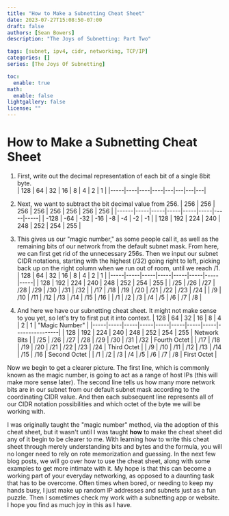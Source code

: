 ```yaml
---
title: "How to Make a Subnetting Cheat Sheet"
date: 2023-07-27T15:08:50-07:00
draft: false
authors: [Sean Bowers]
description: "The Joys of Subnetting: Part Two"

tags: [subnet, ipv4, cidr, networking, TCP/IP]
categories: []
series: [The Joys Of Subnetting]

toc:
  enable: true
math:
  enable: false
lightgallery: false
license: ""
---
```


# How to Make a Subnetting Cheat Sheet  

1. First, write out the decimal representation of each bit of a single 8bit byte.  
| 128 | 64 | 32 | 16 | 8 | 4 | 2 | 1 |
|-----|----|----|----|---|---|---|---|

2. Next, we want to subtract the bit decimal value from 256. 
| 256  | 256 | 256 | 256 | 256 | 256 | 256 | 256 |
|------|-----|-----|-----|-----|-----|-----|-----|
| -128 | -64 | -32 | -16 | -8  | -4  | -2  | -1  |
| 128  | 192 | 224 | 240 | 248 | 252 | 254 | 255 |

3. This gives us our "magic number," as some people call it, as well as the remaining bits of our network from the default subnet mask. From here, we can first get rid of the unnecessary 256s. Then we 
input our subnet CIDR notations, starting with the highest (/32) going right to left, picking back up on the right column when we run out of room, until we reach /1. 
| 128 | 64  | 32  | 16  | 8   | 4   | 2   | 1   |
|-----|-----|-----|-----|-----|-----|-----|-----|
| 128 | 192 | 224 | 240 | 248 | 252 | 254 | 255 |
| /25 | /26 | /27 | /28 | /29 | /30 | /31 | /32 |
| /17 | /18 | /19 | /20 | /21 | /22 | /23 | /24 |
| /9  | /10 | /11 | /12 | /13 | /14 | /15 | /16 |
| /1  | /2  | /3  | /4  | /5  | /6  | /7  | /8  |

4. And here we have our subnetting cheat sheet. It might not make sense to you yet, so let's try to first put it into context.
| 128 | 64  | 32  | 16  | 8   | 4   | 2   | 1   | "Magic Number" |
|-----|-----|-----|-----|-----|-----|-----|-----|----------------|
| 128 | 192 | 224 | 240 | 248 | 252 | 254 | 255 | Network Bits   |
| /25 | /26 | /27 | /28 | /29 | /30 | /31 | /32 | Fourth Octet   |
| /17 | /18 | /19 | /20 | /21 | /22 | /23 | /24 | Third Octet    |
| /9  | /10 | /11 | /12 | /13 | /14 | /15 | /16 | Second Octet   |
| /1  | /2  | /3  | /4  | /5  | /6  | /7  | /8  | First Octet    |

Now we begin to get a clearer picture. The first line, which is commonly known as the magic number, is going to act as a range of host IPs (this will make more sense later). The second line tells us how many more network bits are in our subnet from our default subnet mask according to the coordinating CIDR value. And then each subsequent line represents all of our CIDR notation possibilities and which octet of the byte we will be working with. 

I was originally taught the "magic number" method, via the adoption of this cheat sheet, but it wasn't until I was taught **how** to make the cheat sheet did any of it begin to be clearer to me. With learning how to write this cheat sheet through merely understanding bits and bytes and the formula, you will no longer need to rely on rote memorization and guessing. In the next few blog posts, we will go over how to use the cheat sheet, along with some examples to get more intimate with it. My hope is that this can become a working part of your everyday networking, as opposed to a daunting task that has to be overcome. Often times when bored, or needing to keep my hands busy, I just make up random IP addresses and subnets just as a fun puzzle. Then I sometimes check my work with a subnetting app or website. I hope you find as much joy in this as I have. 
